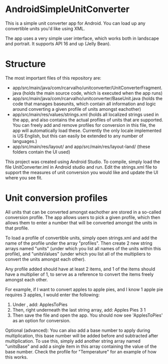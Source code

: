 # AndroidSimpleUnitConverter
This is a simple unit converter app for Android. You can load up any convertible units you'd like using XML.

The app uses a very simple user interface, which works both in landscape and portrait. It supports API 16 and up (Jelly Bean).

# Structure
The most important files of this repository are:

- app/src/main/java/com/rcarvalho/unitconverter/UnitConverterFragment.java (holds the main source code, which is executed when the app runs)
- app/src/main/java/com/rcarvalho/unitconverter/BaseUnit.java (holds the code that manages baseunits, which contain all information and logic around converting a given profile of units amongst eachother)
- app/src/main/res/values/strings.xml (holds all localized strings used in the app, and also contains the actual profiles of units that are supported. You can freely add and remove profiles for conversion in this file, the app will automatically load these. Currently the only locale implemented is US English, but this can easily be extended to any number of languages.)
- app/src/main/res/layout/ and app/src/main/res/layout-land/ (these folders contain the UI used)

This project was created using Android Studio. To compile, simply load the file UnitConverter.iml in Android studio and run. Edit the strings.xml file to support the measures of unit conversion you would like and update the UI where you see fit.

# Unit conversion profiles

All units that can be converted amongst eachother are stored in a so-called conversion profile. The app allows users to pick a given profile, which then allows them to enter a number that will be converted amongst the units in that profile.

 To load a profile of convertible units, simply open strings.xml and add the name of the profile under the array "profiles". Then create 2 new string arrays named "units<profile name>" (under which you list all names of the units within this profile), and "units<profileName>Values" (under which you list all of the multipliers to convert the units amongst each other).

Any profile added should have at least 2 items, and 1 of the items should have a multiplier of 1, to serve as a reference to convert the items freely amongst each other.

For example, if I want to convert apples to apple pies, and I know 1 apple pie requires 3 apples, I would enter the following:

1. Under <string-array name="profiles">, add: <item>ApplesToPies</item>
2. Then, right underneath the last string array, add:
    <string-array name="unitsApplesToPies">
        <item>Apples</item>
        <item>Pies</item>
    </string-array>
    <string-array name="unitsApplesToPiesValues">
        <item>3</item>
        <item>1</item>
    </string-array>
3. Then save the file and open the app. You should now see 'ApplesToPies' as an option for conversion.

Optional (advanced): You can also add a base number to apply during multiplication, this base number will be added before and subtracted after multiplication. To use this, simply add another string array named "units<profile name>Base" and add a single item in this array containing the value of the base number. Check the profile for "Temperature" for an example of how this works.
